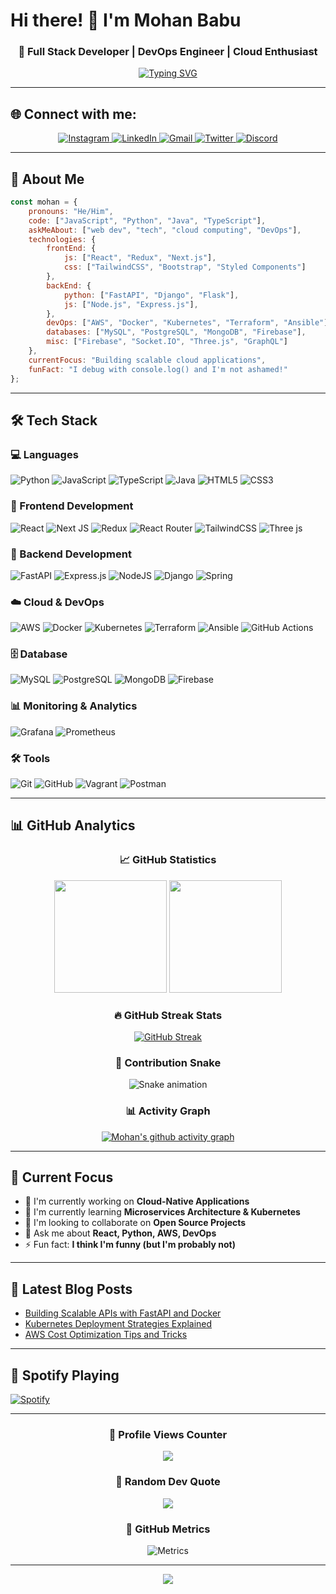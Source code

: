# Hi there! 👋 I'm Mohan Babu

<div align="center">
  
### 🚀 Full Stack Developer | DevOps Engineer | Cloud Enthusiast

[![Typing SVG](https://readme-typing-svg.herokuapp.com?font=Fira+Code&pause=1000&color=00D9FF&center=true&vCenter=true&width=435&lines=Full+Stack+Developer;DevOps+Engineer;Cloud+Computing+Enthusiast;Always+learning+new+things)](https://git.io/typing-svg)

</div>

---

## 🌐 Connect with me:

<p align="center">
<a href="https://instagram.com/mohan__25" target="_blank">
  <img src="https://img.shields.io/badge/Instagram-E4405F?style=for-the-badge&logo=instagram&logoColor=white" alt="Instagram" />
</a>
<a href="https://linkedin.com/in/mohanbabu" target="_blank">
  <img src="https://img.shields.io/badge/LinkedIn-0077B5?style=for-the-badge&logo=linkedin&logoColor=white" alt="LinkedIn" />
</a>
<a href="mailto:mohanbabu2502@gmail.com" target="_blank">
  <img src="https://img.shields.io/badge/Gmail-D14836?style=for-the-badge&logo=gmail&logoColor=white" alt="Gmail" />
</a>
<a href="https://twitter.com/your-handle" target="_blank">
  <img src="https://img.shields.io/badge/Twitter-1DA1F2?style=for-the-badge&logo=twitter&logoColor=white" alt="Twitter" />
</a>
<a href="https://discord.com/users/your-id" target="_blank">
  <img src="https://img.shields.io/badge/Discord-7289DA?style=for-the-badge&logo=discord&logoColor=white" alt="Discord" />
</a>
</p>

---

## 🎯 About Me

```javascript
const mohan = {
    pronouns: "He/Him",
    code: ["JavaScript", "Python", "Java", "TypeScript"],
    askMeAbout: ["web dev", "tech", "cloud computing", "DevOps"],
    technologies: {
        frontEnd: {
            js: ["React", "Redux", "Next.js"],
            css: ["TailwindCSS", "Bootstrap", "Styled Components"]
        },
        backEnd: {
            python: ["FastAPI", "Django", "Flask"],
            js: ["Node.js", "Express.js"],
        },
        devOps: ["AWS", "Docker", "Kubernetes", "Terraform", "Ansible"],
        databases: ["MySQL", "PostgreSQL", "MongoDB", "Firebase"],
        misc: ["Firebase", "Socket.IO", "Three.js", "GraphQL"]
    },
    currentFocus: "Building scalable cloud applications",
    funFact: "I debug with console.log() and I'm not ashamed!"
};
```

---

## 🛠️ Tech Stack

### 💻 Languages
![Python](https://img.shields.io/badge/python-3670A0?style=for-the-badge&logo=python&logoColor=ffdd54)
![JavaScript](https://img.shields.io/badge/javascript-%23323330.svg?style=for-the-badge&logo=javascript&logoColor=%23F7DF1E)
![TypeScript](https://img.shields.io/badge/typescript-%23007ACC.svg?style=for-the-badge&logo=typescript&logoColor=white)
![Java](https://img.shields.io/badge/java-%23ED8B00.svg?style=for-the-badge&logo=openjdk&logoColor=white)
![HTML5](https://img.shields.io/badge/html5-%23E34F26.svg?style=for-the-badge&logo=html5&logoColor=white)
![CSS3](https://img.shields.io/badge/css3-%231572B6.svg?style=for-the-badge&logo=css3&logoColor=white)

### 🚀 Frontend Development
![React](https://img.shields.io/badge/react-%2320232a.svg?style=for-the-badge&logo=react&logoColor=%2361DAFB)
![Next JS](https://img.shields.io/badge/Next-black?style=for-the-badge&logo=next.js&logoColor=white)
![Redux](https://img.shields.io/badge/redux-%23593d88.svg?style=for-the-badge&logo=redux&logoColor=white)
![React Router](https://img.shields.io/badge/React_Router-CA4245?style=for-the-badge&logo=react-router&logoColor=white)
![TailwindCSS](https://img.shields.io/badge/tailwindcss-%2338B2AC.svg?style=for-the-badge&logo=tailwind-css&logoColor=white)
![Three js](https://img.shields.io/badge/threejs-black?style=for-the-badge&logo=three.js&logoColor=white)

### 🔧 Backend Development
![FastAPI](https://img.shields.io/badge/FastAPI-005571?style=for-the-badge&logo=fastapi)
![Express.js](https://img.shields.io/badge/express.js-%23404d59.svg?style=for-the-badge&logo=express&logoColor=%2361DAFB)
![NodeJS](https://img.shields.io/badge/node.js-6DA55F?style=for-the-badge&logo=node.js&logoColor=white)
![Django](https://img.shields.io/badge/django-%23092E20.svg?style=for-the-badge&logo=django&logoColor=white)
![Spring](https://img.shields.io/badge/spring-%236DB33F.svg?style=for-the-badge&logo=spring&logoColor=white)

### ☁️ Cloud & DevOps
![AWS](https://img.shields.io/badge/AWS-%23FF9900.svg?style=for-the-badge&logo=amazon-aws&logoColor=white)
![Docker](https://img.shields.io/badge/docker-%230db7ed.svg?style=for-the-badge&logo=docker&logoColor=white)
![Kubernetes](https://img.shields.io/badge/kubernetes-%23326ce5.svg?style=for-the-badge&logo=kubernetes&logoColor=white)
![Terraform](https://img.shields.io/badge/terraform-%235835CC.svg?style=for-the-badge&logo=terraform&logoColor=white)
![Ansible](https://img.shields.io/badge/ansible-%231A1918.svg?style=for-the-badge&logo=ansible&logoColor=white)
![GitHub Actions](https://img.shields.io/badge/github%20actions-%232671E5.svg?style=for-the-badge&logo=githubactions&logoColor=white)

### 🗄️ Database
![MySQL](https://img.shields.io/badge/mysql-4479A1.svg?style=for-the-badge&logo=mysql&logoColor=white)
![PostgreSQL](https://img.shields.io/badge/PostgreSQL-316192?style=for-the-badge&logo=postgresql&logoColor=white)
![MongoDB](https://img.shields.io/badge/MongoDB-%234ea94b.svg?style=for-the-badge&logo=mongodb&logoColor=white)
![Firebase](https://img.shields.io/badge/firebase-%23039BE5.svg?style=for-the-badge&logo=firebase)

### 📊 Monitoring & Analytics
![Grafana](https://img.shields.io/badge/grafana-%23F46800.svg?style=for-the-badge&logo=grafana&logoColor=white)
![Prometheus](https://img.shields.io/badge/Prometheus-E6522C?style=for-the-badge&logo=Prometheus&logoColor=white)

### 🛠️ Tools
![Git](https://img.shields.io/badge/git-%23F05033.svg?style=for-the-badge&logo=git&logoColor=white)
![GitHub](https://img.shields.io/badge/github-%23121011.svg?style=for-the-badge&logo=github&logoColor=white)
![Vagrant](https://img.shields.io/badge/vagrant-%231563FF.svg?style=for-the-badge&logo=vagrant&logoColor=white)
![Postman](https://img.shields.io/badge/Postman-FF6C37?style=for-the-badge&logo=postman&logoColor=white)

---

## 📊 GitHub Analytics

<div align="center">

### 📈 GitHub Statistics

<img height="180em" src="https://github-readme-stats.vercel.app/api?username=mohan-ux&show_icons=true&theme=tokyonight&include_all_commits=true&count_private=true&hide_border=true&bg_color=0D1117"/>
<img height="180em" src="https://github-readme-stats.vercel.app/api/top-langs/?username=mohan-ux&layout=compact&langs_count=8&theme=tokyonight&hide_border=true&bg_color=0D1117"/>

### 🔥 GitHub Streak Stats
[![GitHub Streak](https://nirzak-streak-stats.vercel.app/?user=mohan-ux&theme=tokyonight&hide_border=true&background=0D1117)](https://git.io/streak-stats)

### 🐍 Contribution Snake
![Snake animation](https://github.com/mohan-ux/mohan-ux/blob/output/github-contribution-grid-snake-dark.svg)

### 📊 Activity Graph
[![Mohan's github activity graph](https://github-readme-activity-graph.vercel.app/graph?username=mohan-ux&theme=tokyo-night&hide_border=true&bg_color=0D1117)](https://github.com/ashutosh00710/github-readme-activity-graph)

</div>

---

## 🎯 Current Focus

- 🔭 I'm currently working on **Cloud-Native Applications**
- 🌱 I'm currently learning **Microservices Architecture & Kubernetes**
- 👯 I'm looking to collaborate on **Open Source Projects**
- 💬 Ask me about **React, Python, AWS, DevOps**
- ⚡ Fun fact: **I think I'm funny (but I'm probably not)**

---

## 📝 Latest Blog Posts
<!-- BLOG-POST-LIST:START -->
- [Building Scalable APIs with FastAPI and Docker](https://your-blog-url.com)
- [Kubernetes Deployment Strategies Explained](https://your-blog-url.com)
- [AWS Cost Optimization Tips and Tricks](https://your-blog-url.com)
<!-- BLOG-POST-LIST:END -->

---

## 🎵 Spotify Playing
[![Spotify](https://github-readme-spotify-murex.vercel.app/api/spotify)](https://open.spotify.com/user/your-spotify-username)


---

<div align="center">

### 👀 Profile Views Counter
[![](https://visitcount.itsvg.in/api?id=mohan-ux&icon=2&color=6)](https://visitcount.itsvg.in)

### 💫 Random Dev Quote
![](https://quotes-github-readme.vercel.app/api?type=horizontal&theme=tokyonight)

### 🔮 GitHub Metrics
![Metrics](https://metrics.lecoq.io/mohan-ux?template=classic&config.timezone=Asia%2FKolkata)

</div>

---

<div align="center">
  <img src="https://capsule-render.vercel.app/api?type=waving&color=gradient&height=100&section=footer"/>
</div>

<!-- Proudly created with advanced features -->
